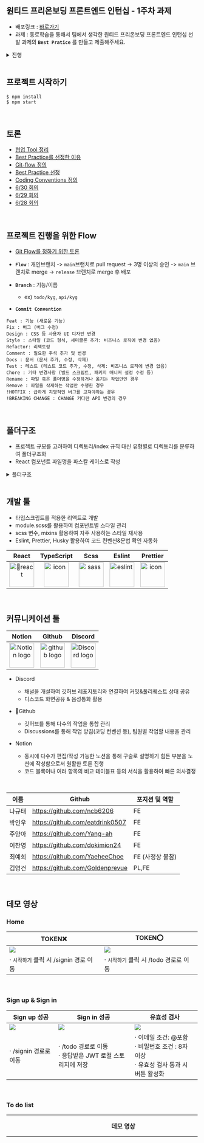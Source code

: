 ## 원티드 프리온보딩 프론트엔드 인턴십 - 1주차 과제

- 배포링크 : [바로가기](https://tiny-sawine-0a08a4.netlify.app/)
- 과제 : 동료학습을 통해서 팀에서 생각한 원티드 프리온보딩 프론트엔드 인턴십 선발 과제의 **`Best Pratice`** 를 만들고 제출해주세요.

<details>
<summary>진행</summary>
<div markdown="1">

1. 팀원 모두 과제를 수행한다.
2. 팀원들이 각자의 구현방법을 설명하고 토론했을 때, 팀 안에서 가장 효율적이라고 판단되는 방법을 정하고 팀의 **`Best Practice`** 로 삼는다.

- 팀원의 과제 전체를 Best Practice로 선정하는 것이 아닌 과제의 각 부분이나 중점을 둬야할 부분을 단위를 나눈뒤, 각 단위마다의 **`Best Practice`** 를 토론하고, 단위별로 Best Practice를 모아서 팀의 최종 결과물을 만들어내는 방식으로 진행한다.
</div>
</details>


<br>


## 프로젝트 시작하기 

```plain text
$ npm install
$ npm start
```

<br>


## 토론
- [협업 Tool 정리](https://github.com/wanted-pre-onboarding-team12/pre-onboarding-11th-1-12/discussions/31)
- [Best Practice를 선정한 이유](https://github.com/wanted-pre-onboarding-team12/pre-onboarding-11th-1-12/discussions/4)
- [Git-flow 정의](https://github.com/wanted-pre-onboarding-team12/pre-onboarding-11th-1-12/discussions/7)
- [Best Practice 선정](https://github.com/wanted-pre-onboarding-team12/pre-onboarding-11th-1-12/discussions/5)
- [Coding Conventions 정의](https://github.com/wanted-pre-onboarding-team12/pre-onboarding-11th-1-12/discussions/1)
- [6/30 회의](https://github.com/wanted-pre-onboarding-team12/pre-onboarding-11th-1-12/discussions/18)
- [6/29 회의](https://github.com/wanted-pre-onboarding-team12/pre-onboarding-11th-1-12/discussions/3)
- [6/28 회의](https://github.com/wanted-pre-onboarding-team12/pre-onboarding-11th-1-12/discussions/2)



<br>

## 프로젝트 진행을 위한 Flow
- [Git Flow를 정하기 위한 토론](https://github.com/wanted-pre-onboarding-team12/pre-onboarding-11th-1-12/discussions/7)
- **`Flow`** : 개인브랜치 -> `main`브랜치로 pull request -> 3명 이상의 승인 -> `main` 브랜치로 merge -> `release` 브랜치로 merge 후 배포


- **`Branch`** : 기능/이름
  - ex) `todo/kyg`, `api/kyg`
 
    
- **`Commit Convention`**
```
Feat : 기능 (새로운 기능)
Fix : 버그 (버그 수정)
Design : CSS 등 사용자 UI 디자인 변경
Style : 스타일 (코드 형식, 세미콜론 추가: 비즈니스 로직에 변경 없음)
Refactor: 리팩토링
Comment : 필요한 주석 추가 및 변경
Docs : 문서 (문서 추가, 수정, 삭제)
Test : 테스트 (테스트 코드 추가, 수정, 삭제: 비즈니스 로직에 변경 없음)
Chore : 기타 변경사항 (빌드 스크립트, 패키지 매니저 설정 수정 등)
Rename : 파일 혹은 폴더명을 수정하거나 옮기는 작업만인 경우
Remove : 파일을 삭제하는 작업만 수행한 경우
!HOTFIX : 급하게 치명적인 버그를 고쳐야하는 경우
!BREAKING CHANGE : CHANGE 커다란 API 변경의 경우
```



<br>

## 폴더구조 

- 프로젝트 규모를 고려하여 디렉토리/index 규칙 대신 유형별로 디렉토리를 분류하여 폴더구조화
- React 컴포넌트 파일명을 파스칼 케이스로 작성

<details>
<summary>폴더구조</summary>
<div markdown="1">
  
```
📂src
├── 📂 assets
├── 📂 components
│   ├── 📂 common
│   │   ├── 📂 utils
│   │   │   └── 📄 valid.js
│   │   ├── 📄 Layout.tsx
│   │   ├── 📄 Nav.tsx
│   │   ├── 📄 layout.module.scss
│   │   └── 📄 nav.module.scss
│   ├── 📄 Modal.tsx
│   ├── 📄 TodoItem.tsx
│   ├── 📄 modal.module.scss
│   └── 📄 todoItem.module.scss
├── 📂 hooks
│   └── 📄 useinput.ts
├── 📂 models
│   └── 📄 api.ts
├── 📂 pages
│   ├── 📄 Home.tsx
│   ├── 📄 NotFound.tsx
│   ├── 📄 SignIn.tsx
│   ├── 📄 SignUp.tsx
│   ├── 📄 Todo.tsx
│   ├── 📄 auth.module.scss
│   ├── 📄 home.module.scss
│   └── 📄 todo.module.scss
├── 📂 routes
│   ├── 📄 PrivateRoute.tsx
│   └── 📄 Router.tsx
├── 📂 service
│   ├── 📄 auth.ts
│   ├── 📄 config.ts
│   └── 📄 todo.ts
├── 📂 styles
│   ├── 📂 constants  
│   ├── 📂 fonts/NanumSquareRound
│   ├── 📂 mixins
│   │   ├── 📄 _flexbox.scss
│   │   ├── 📄 _index.scss
│   │   └── 📄 _styles.scss
│   ├── 📄 _base.scss
│   ├── 📄 _fonts_face.scss
│   ├── 📄 _index.scss
│   ├── 📄 _reset.scss
│   └── 📄 global.scss
├── 📄 App.tsx
└── 📄 index.tsx
```

</div>
</details>

<br>
</div>
</details>

## 개발 툴  

- 타입스크립트를 적용한 리액트로 개발
- module.scss를 활용하여 컴포넌트별 스타일 관리
- scss 변수, mixins 활용하여 자주 사용하는 스타일 재사용 
- Eslint, Prettier, Husky 활용하여 코드 컨벤션&문법 확인 자동화 

React|TypeScript|Scss|Eslint|Prettier|
| :--: | :--: | :--: | :--: | :--: |
| <img src="https://techstack-generator.vercel.app/react-icon.svg" alt="react" width="65" height="65" /> | <img src="https://techstack-generator.vercel.app/ts-icon.svg" alt="icon" width="65" height="65" /> | <img src="https://techstack-generator.vercel.app/sass-icon.svg" alt="sass" width="65" height="65" /> | <img src="https://techstack-generator.vercel.app/eslint-icon.svg" alt="eslint" width="65" height="65" /> | <img src="https://techstack-generator.vercel.app/prettier-icon.svg" alt="icon" width="65" height="65" /> 


<br>


## 커뮤니케이션 툴 


Notion|Github|Discord|
| :--: | :--: | :--: |
| <img alt="Notion logo" src="https://www.notion.so/cdn-cgi/image/format=auto,width=640,quality=100/front-static/shared/icons/notion-app-icon-3d.png" height="65" width="65">| <img alt="github logo" src="https://techstack-generator.vercel.app/github-icon.svg" width="65" height="65">| <img alt="Discord logo" src="https://assets-global.website-files.com/6257adef93867e50d84d30e2/62595384e89d1d54d704ece7_3437c10597c1526c3dbd98c737c2bcae.svg" height="65" width="65"> |


- Discord
  - 채널을 개설하여 깃허브 레포지토리와 연결하여 커밋&풀리퀘스트 상태 공유
  - 디스코드 화면공유 & 음성통화 활용

- Github
  - 깃허브를 통해 다수의 작업을 통합 관리
  - Discussions를 통해 작업 방침(코딩 컨벤션 등), 팀원별 작업할 내용을 관리

- Notion
  - 동시에 다수가 편집/작성 가능한 노션을 통해 구술로 설명하기 힘든 부분을 노션에 작성함으로서 원활한 토론 진행
  - 코드 블록이나 여러 항목의 비교 테이블표 등의 서식을 활용하여 빠른 의사결정




<br>

| 이름   | Github                     | 포지션 및 역할   |
| ------ | ------------------------------- | ---------------- |
| 나규태 | https://github.com/ncb6206      | FE               |
| 박인우 | https://github.com/eatdrink0507 | FE               |
| 주양아 | https://github.com/Yang-ah      | FE               |
| 이찬영 | https://github.com/dokimion24   | FE               |
| 최예희 | https://github.com/YaeheeChoe   | FE (사정상 불참) |
| 김영건 | https://github.com/Goldenprevue | PL,FE            |

<br>


## 데모 영상

### Home

| TOKEN❌                        | TOKEN⭕️          |
| -------------------------------------------------------- | -------------------------------------------------------------- |
| <img src="https://github.com/wanted-pre-onboarding-team12/pre-onboarding-11th-1-12/assets/62326659/677fbd2f-169c-43ef-982f-c8eaadf737e2" /> | <img src="https://github.com/wanted-pre-onboarding-team12/pre-onboarding-11th-1-12/assets/62326659/f75d0e3d-f0a9-46e8-b016-db613091d42c"/> |
| · `시작하기` 클릭 시 /signin 경로 이동                                                                                       | · `시작하기` 클릭 시 /todo 경로로 이동                                                                                      |

<br>

### Sign up & Sign in

| Sign up 성공                                                                                                                | Sign in 성공                                                                                                                | 유효성 검사                                                                                                                  |
| --------------------------------------------------------------------------------------------------------------------------- | --------------------------------------------------------------------------------------------------------------------------- | ---------------------------------------------------------------------------------------------------------------------------- |
| <img src="https://github.com/wanted-pre-onboarding-team12/pre-onboarding-11th-1-12/assets/62326659/9f77891a-9ea8-46b7-bfbd-861a1571af83"/> | <img src="https://github.com/wanted-pre-onboarding-team12/pre-onboarding-11th-1-12/assets/62326659/03d7c03b-f844-460c-836c-3688e0a81722"/> | <img src="https://github.com/wanted-pre-onboarding-team12/pre-onboarding-11th-1-12/assets/62326659/c5632d52-4dca-4104-b83c-df7959cd6424" /> |
| · /signin 경로로 이동                                                                                                       | · /todo 경로로 이동 <br> · 응답받은 JWT 로컬 스토리지에 저장                                                                | · 이메일 조건: @포함 <br> · 비밀번호 조건 : 8자 이상 <br> · 유효성 검사 통과 시 버튼 활성화                                  |

<br>

### To do list

| 데모 영상                                                                                                                              | 기능                                                                                                                                                                                                                                                                                                                                                          |
| -------------------------------------------------------------------------------------------------------------------------------------- | ------------------------------------------------------------------------------------------------------------------------------------------------------------------------------------------------------------------------------------------------------------------------------------------------------------------------------------------------------------- |
| <img width=600 src="https://github.com/wanted-pre-onboarding-team12/pre-onboarding-11th-1-12/assets/62326659/abc81c27-aebd-4df0-bd7e-988ca5682624" /> | · 투두 리스트 목록 조회 <br> · 🍋 아이콘을 통해 `To do` 완료 여부 표시 <br> · `+` 버튼을 클릭하여 새로운 `To do` 추가 <br> · `수정` 버튼을 클릭 시, 수정모드 활성화 <br> · 수정모드에서 `제출`버튼 클릭 시, 수정한 내용 업데이트 <br> · 수정모드에서 `취소` 버튼 클릭 시, 수정한 내용 초기화 및 수정모드 비활성화 <br> · `삭제` 버튼 클릭 시 해당 아이템 삭제 |

<br>

### Nav & Redirect

| 데모 영상                                                                                                                              | 기능                                                                                                                                   |
| -------------------------------------------------------------------------------------------------------------------------------------- | -------------------------------------------------------------------------------------------------------------------------------------- |
| <img width=600 src="https://github.com/wanted-pre-onboarding-team12/pre-onboarding-11th-1-12/assets/62326659/b62174da-1fc4-447e-a410-cd6db9b1d0a4" /> |Router에서 redirect 관리를 하여 깜빡임 에러를 해결하였습니다. <br> PrivateRouter컴포넌트에서 토큰의 존재 여부에 따라 사용자를 Redirect 시킵니다.<br><br> · `TOKEN⭕️` : /signin, /signup 경로 접속 시 /todo 경로로 리다이렉트 <br> · `TOKEN❌` : /todo 경로로 접속 시 /signin 경로로 리다이렉트 |


